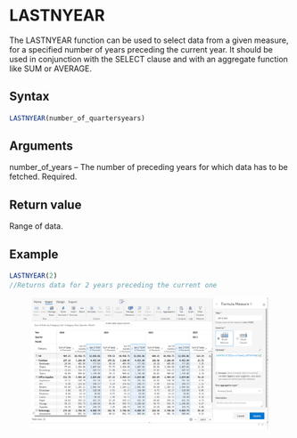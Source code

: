 # LASTNYEAR

The LASTNYEAR function can be used to select data from a given measure, for a specified number of years preceding the current year. It should be used in conjunction with the SELECT clause and with an aggregate function like SUM or AVERAGE.&#x20;

## Syntax

```javascript
LASTNYEAR(number_of_quartersyears)
```

## Arguments

number\_of\_years – The number of preceding years for which data has to be fetched. Required.

## Return value

Range of data.

## Example

```javascript
LASTNYEAR(2) 
//Returns data for 2 years preceding the current one
```

<figure><img src="../../.gitbook/assets/image (9) (1) (1) (1) (1) (1).png" alt=""><figcaption></figcaption></figure>
